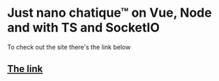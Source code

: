# Just nano chatique™ on Vue, Node and with TS and SocketIO
To check out the site there's the link below 
## [The link](https://chatique.herokuapp.com)
